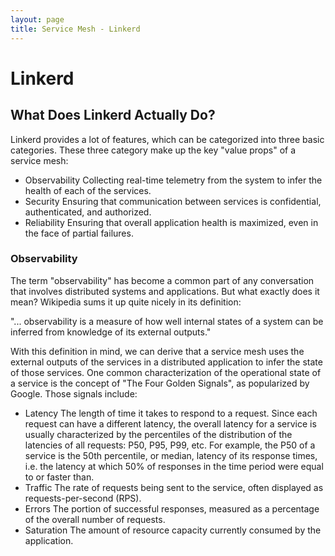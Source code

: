 ```yaml
---
layout: page
title: Service Mesh - Linkerd
---
```


# Linkerd

## What Does Linkerd Actually Do?

Linkerd provides a lot of features, which can be categorized into three basic categories. These three category make up the key "value props" of a service mesh:

- Observability
Collecting real-time telemetry from the system to infer the health of each of the services.
- Security
Ensuring that communication between services is confidential, authenticated, and authorized.
- Reliability
Ensuring that overall application health is maximized, even in the face of partial failures.

### Observability

The term "observability" has become a common part of any conversation that involves distributed systems and applications. But what exactly does it mean? Wikipedia sums it up quite nicely in its definition:

"... observability is a measure of how well internal states of a system can be inferred from knowledge of its external outputs."

With this definition in mind, we can derive that a service mesh uses the external outputs of the services in a distributed application to infer the state of those services. One common characterization of the operational state of a service is the concept of "The Four Golden Signals", as popularized by Google. Those signals include:

- Latency
The length of time it takes to respond to a request. Since each request can have a different latency, the overall latency for a service is usually characterized by the percentiles of the distribution of the latencies of all requests: P50, P95, P99, etc. For example, the P50 of a service is the 50th percentile, or median, latency of its response times, i.e. the latency at which 50% of responses in the time period were equal to or faster than.
- Traffic
The rate of requests being sent to the service, often displayed as requests-per-second (RPS).
- Errors
The portion of successful responses, measured as a percentage of the overall number of requests.
- Saturation
The amount of resource capacity currently consumed by the application.
